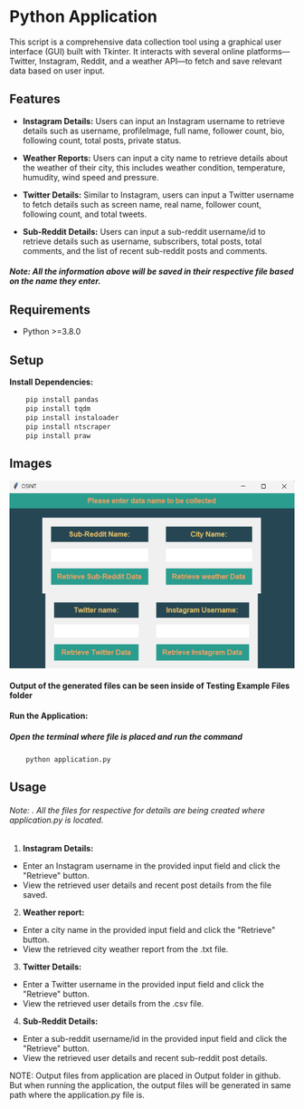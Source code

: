 # Python Application

This script is a comprehensive data collection tool using a graphical user interface (GUI) built with Tkinter. It interacts with several online platforms—Twitter, Instagram, Reddit, and a weather API—to fetch and save relevant data based on user input.

## Features

- **Instagram Details:** Users can input an Instagram username to retrieve details such as username, profileImage, full name, follower count, bio, following count, total posts, private status.

- **Weather Reports:** Users can input a city name to retrieve details about the weather of their city, this includes weather condition, temperature, humudity, wind speed and pressure.

- **Twitter Details:** Similar to Instagram, users can input a Twitter username to fetch details such as screen name, real name, follower count, following count, and total tweets.

- **Sub-Reddit Details:** Users can input a sub-reddit username/id to retrieve details such as username, subscribers, total posts, total comments, and the list of recent sub-reddit posts and comments.

##### Note: All the information above will be saved in their respective file based on the name they enter. 

## Requirements

- Python >=3.8.0

## Setup

**Install Dependencies:**

        pip install pandas
        pip install tqdm
        pip install instaloader
        pip install ntscraper
        pip install praw
  
## Images

![](screenshots/mainWindow.png)

#### Output of the generated files can be seen inside of Testing Example Files folder

**Run the Application:**
##### Open the terminal where file is placed and run the command 

        python application.py 

## Usage
###### Note: . All the files for respective for details are being created where application.py is located. 
1. **Instagram Details:**
- Enter an Instagram username in the provided input field and click the "Retrieve" button.
- View the retrieved user details and recent post details from the file saved.

2. **Weather report:**
- Enter a city name in the provided input field and click the "Retrieve" button.
- View the retrieved city weather report from the .txt file.

3. **Twitter Details:**
- Enter a Twitter username in the provided input field and click the "Retrieve" button.
- View the retrieved user details from the .csv file.

4. **Sub-Reddit Details:**
- Enter a sub-reddit username/id in the provided input field and click the "Retrieve" button.
- View the retrieved user details and recent sub-reddit post details.


NOTE: Output files from application are placed in Output folder in github. But when running the application, the output files will be generated in same path where the application.py file is.  

